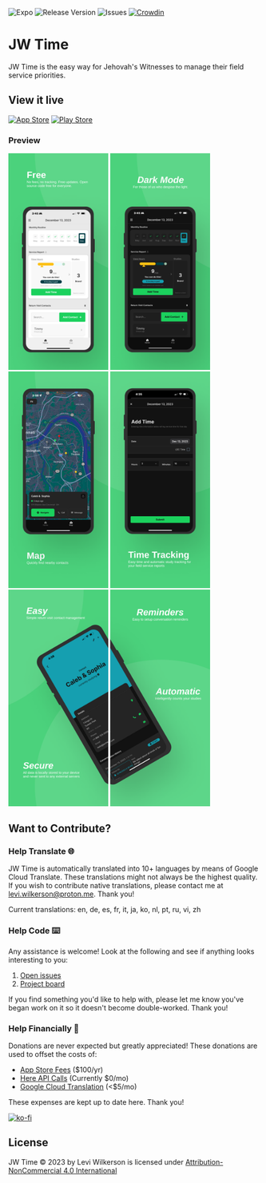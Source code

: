 ![Expo](https://img.shields.io/badge/expo-1C1E24?style=flat&logo=expo&logoColor=#D04A37)
![Release Version](https://img.shields.io/github/package-json/v/leviFrosty/JW-Time/production?label=Release%20Version&color=%231BD15D)
![Issues](https://img.shields.io/github/issues/leviFrosty/JW-Time)
[![Crowdin](https://badges.crowdin.net/jw-time/localized.svg)](https://crowdin.com/project/jw-time)

# JW Time

JW Time is the easy way for Jehovah's Witnesses to manage their field service priorities.

## View it live

[![App Store](https://img.shields.io/badge/App_Store-0D96F6?style=for-the-badge&logo=app-store&logoColor=white)](https://apps.apple.com/us/app/jw-time/id6469723047)
[![Play Store](https://img.shields.io/badge/Google_Play-414141?style=for-the-badge&logo=google-play&logoColor=white)](https://play.google.com/store/apps/details?id=com.leviwilkerson.jwtime)

### Preview

<div float="left">
<img src="./src/docs/screenshots/preview1.png" width="200">
<img src="./src/docs/screenshots/preview2.png" width="200">
<img src="./src/docs/screenshots/preview3.png" width="200">
<img src="./src/docs/screenshots/preview4.png" width="200">
<img src="./src/docs/screenshots/preview5.png" width="200">
<img src="./src/docs/screenshots/preview6.png" width="200">
</div>

## Want to Contribute?

### Help Translate 🌐

JW Time is automatically translated into 10+ languages by means of Google Cloud Translate. These translations might not always be the highest quality. If you wish to contribute native translations, please contact me at levi.wilkerson@proton.me. Thank you!

Current translations: en, de, es, fr, it, ja, ko, nl, pt, ru, vi, zh

### Help Code ⌨️

Any assistance is welcome! Look at the following and see if anything looks interesting to you:

1. [Open issues](https://github.com/leviFrosty/JW-Time/issues)
2. [Project board](https://github.com/users/leviFrosty/projects/2)

If you find something you'd like to help with, please let me know you've began work on it so it doesn't become double-worked. Thank you!

### Help Financially 💖

Donations are never expected but greatly appreciated! These donations are used to offset the costs of:

- [App Store Fees](https://developer.apple.com/support/compare-memberships/#:~:text=**%20The%20Apple%20Developer%20Program%20is%2099%20USD%20per%20membership%20year%20or%20in%20local%20currency%20where%20available.%20Your%20nonprofit%2C%20educational%20institution%2C%20or%20government%20entity%20may%20be%20eligible%20for%20a%20fee%20waiver.) ($100/yr)
- [Here API Calls](https://www.here.com/platform/geocoding) (Currently $0/mo)
- [Google Cloud Translation](https://cloud.google.com/translate/pricing) (<$5/mo)

These expenses are kept up to date here. Thank you!

[![ko-fi](https://ko-fi.com/img/githubbutton_sm.svg)](https://ko-fi.com/leviwilkerson)

## License

JW Time © 2023 by Levi Wilkerson is licensed under [Attribution-NonCommercial 4.0 International](./LICENSE)
